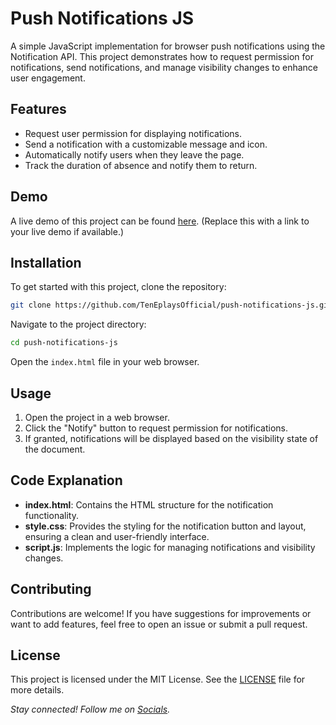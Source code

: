 
# Push Notifications JS

A simple JavaScript implementation for browser push notifications using the Notification API. This project demonstrates how to request permission for notifications, send notifications, and manage visibility changes to enhance user engagement.

## Features

- Request user permission for displaying notifications.
- Send a notification with a customizable message and icon.
- Automatically notify users when they leave the page.
- Track the duration of absence and notify them to return.

## Demo

A live demo of this project can be found [here](https://teneplaysofficial.github.io/push-notifications-js/). (Replace this with a link to your live demo if available.)

## Installation

To get started with this project, clone the repository:

```bash
git clone https://github.com/TenEplaysOfficial/push-notifications-js.git
```

Navigate to the project directory:

```bash
cd push-notifications-js
```

Open the `index.html` file in your web browser.

## Usage

1. Open the project in a web browser.
2. Click the "Notify" button to request permission for notifications.
3. If granted, notifications will be displayed based on the visibility state of the document.

## Code Explanation

- **index.html**: Contains the HTML structure for the notification functionality.
- **style.css**: Provides the styling for the notification button and layout, ensuring a clean and user-friendly interface.
- **script.js**: Implements the logic for managing notifications and visibility changes.


## Contributing

Contributions are welcome! If you have suggestions for improvements or want to add features, feel free to open an issue or submit a pull request.

## License

This project is licensed under the MIT License. See the [LICENSE](LICENSE) file for more details.


*Stay connected! Follow me on [Socials](https://linktr.ee/tenegames).*